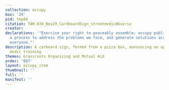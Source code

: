 ```yaml
---
collection: occupy
box: '29'
pid: tmp04
citation: TAM.630_Box29_CardboardSign_streetmedicWGverso
creator:
declarations: '"Exercise your right to peaceably assemble; occupy public space;  create
  a process to address the problems we face, and generate solutions accessible to
  everyone."'
description: A carboard sign, formed from a pizza box, announcing an upcoming street
  medic training
themes: Grassroots Organizing and Mutual Aid
order: '097'
layout: occupy_item
thumbnail: ''
full: ''
manifest: ''
---
```

